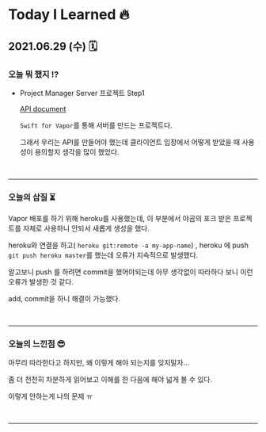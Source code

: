 # Today I Learned 🔥

## 2021.06.29 (수) 🗓



### 오늘 뭐 했지 ⁉️

- Project Manager Server 프로젝트 Step1

  [API document](https://docs.google.com/spreadsheets/d/1PTOGFh9kAbBUtQZ0pqC8j2-oCjURtjUnjwxA2t6TlAU/edit#gid=0) 

  `Swift for Vapor`를 통해 서버를 만드는 프로젝트다.

  그래서 우리는 API를 만들어야 했는데 클라이언트 입장에서 어떻게 받았을 때 사용성이 용의할지 생각을 많이 했었다.

<br/>

---

### 오늘의 삽질 ⏳

Vapor 배포를 하기 위해 heroku를 사용했는데, 이 부분에서 야곰의 포크 받은 프로젝트를 자체로 사용하니 안되서 새롭게 생성을 했다.

heroku와 연결을 하고( `heroku git:remote -a my-app-name`) , heroku 에 push `git push heroku master`를 했는데 오류가 지속적으로 발생했다.

알고보니 push 를 하려면 commit을 했어야되는데 아무 생각없이 따라하다 보니 이런 오류가 발생한 것 같다. 

add, commit을 하니 해결이 가능했다.

<br/>

---

### 오늘의 느낀점 😎

아무리 따라한다고 하지만, 왜 이렇게 해야 되는지를 잊지말자... 

좀 더 천천히 차분하게 읽어보고 이해를 한 다음에 해야 넓게 볼 수 있다. 

이렇게 안하는게 나의 문제 ㅠ 

<br/>

---

